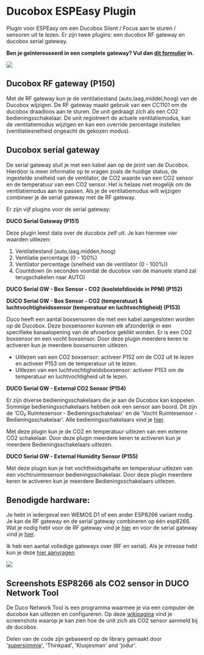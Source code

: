 # Ducobox ESPEasy Plugin
Plugin voor ESPEasy om een Ducobox Silent / Focus aan te sturen / sensoren uit te lezen. 
Er zijn twee plugins: een ducobox RF gateway en ducobox serial gateway.

**Ben je geïnteresseerd in een complete gateway? Vul dan [dit formulier](https://forms.gle/QiHtNV9kgV45jKJh8) in.**

<img src="https://lh3.googleusercontent.com/8azWteHwdkUwZEbfpm3KQFrbueGk_BfumJB3W-Lc2TxvxVRz8y6pe8aM5TCT5qbIoEQRvA52vejgsPj5eKMWKzezNE3t-M4v8dK7BUFs3j8R4Ma_XhQnv9FcH2Ab57_8G4KVMIvFdWpQaV5EKEiB333v_LX35ozgbhsD1LTaGCPZZ6HvIlw_DLLEPp_IKZrqKA_G_u8MUVSIz0tqes-GICjkhzgqUdYIZWfDlPwa-VB8y03NIlfVbd9inAQW-qyOyHumjzqOiEUMQnm8JGBZNCTe4_VERnp7uJUGfEjdfHE9GVNgSfoWegcbY7amy9FtIrcJYLB4bbJpiQ4u67PnjV9wp0upGlEEjspQnTiSIJ1vj48TPr6P-GZlflim1CMEq6R4M2e3-NOX0MfhmXzqj40yQZN0yuI2uTpsjKmp_zNx_lG20HI_L6xgnS0uL_tlosomtS3APT0Vqqb2Hw039wEIwI59GKcodg-nIWmBkFfDQXhTeqRtqGOM1g2s8w2cQK7jBmBVwntbX6AllVb1iOoub5WZE28HLZo95C3_RY2za98LBMRYqmBve8bIFTx5iGvwcJAogwpnhqmqspjqJB-t7XKmuaZnIa2kAiBMf0MoHW9awUn5chu2c1bAu0MDdYO9lMN2dj12cnHlGApQmr7CP1-twj65wF2_cvP5V_VlSZ-jBjUUCo3Asxh_p4spA-F0XdQdziZf8ECUKs4qSQd1vOQM0ejn_t1hVA4uZ_kMVmXlOA=w200">  


## Ducobox RF gateway (P150)
Met de RF gateway kun je de ventilatiestand (auto,laag,middel,hoog) van de Ducobox wijzigen. De RF gateway maakt gebruik van een CC1101 om de ducobox draadloos aan te sturen. De unit gedraagt zich als een CO2 bedieningsschakelaar. De unit registreert de actuele ventilatiemodus, kan de ventilatiemodus wijzigen en kan een override percentage instellen (ventilatiesnelheid ongeacht de gekozen modus).

## Ducobox serial gateway
De serial gateway sluit je met een kabel aan op de print van de Ducobox. Hierdoor is meer informatie op te vragen zoals de huidige status, de ingestelde snelheid van de ventilator, de CO2 waarde van een CO2 sensor en de temperatuur van een CO2 sensor. Het is helaas niet mogelijk om de ventilatiemodus aan te passen. Als je de ventilatiemodus wilt wijzigen combineer je de serial gateway met de RF gateway.

Er zijn vijf plugins voor de serial gateway:

**DUCO Serial Gateway (P151)** 

Deze plugin leest data over de ducobox zelf uit. Je kan hiermee vier waarden uitlezen:
1. Ventilatiestand (auto,laag,midden,hoog)
2. Ventilatie percentage (0 - 100%)
3. Ventilator percentage (snelheid van de ventilator (0 - 100%))
4. Countdown (in seconden voordat de ducobox van de manuele stand zal terugschakelen naar AUTO)

**DUCO Serial GW - Box Sensor - CO2 (koolstofdioxide in PPM) (P152)**

**DUCO Serial GW - Box Sensor - CO2 (temperatuur) & luchtvochtigheidssensor (temperatuur en luchtvochtigheid) (P153)**

Duco heeft een aantal boxsensoren die met een kabel aangesloten worden op de Ducobox. Deze boxsensoren kunnen elk afzonderlijk in een specifieke kanaalopening van de afvoerbox geklikt worden. Er is een CO2 boxsensor en een vocht boxsensor. Door deze plugin meerdere keren te activeren kun je meerdere boxsensoren uitlezen.

- Uitlezen van een CO2 boxsensor: activeer P152 om de CO2 uit te lezen en activeer P153 om de temperatuur uit te lezen.
- Uitlezen van een luchtvochtigheidsboxsensor: activeer P153 om de temperatuur en luchtvochtigheid uit te lezen.

**DUCO Serial GW - External CO2 Sensor (P154)**

Er zijn diverse bedieningsschakelaars die je aan de Ducobox kan koppelen. Sommige bedieningsschakelaars hebben ook een sensor aan boord. Dit zijn de 'CO₂ Ruimtesensor - Bedieningsschakelaar' en de 'Vocht Ruimtesensor - Bedieningsschakelaar'. Alle bedieningsschakelaars vind je [hier](https://www.duco.eu/nl-nl-producten/nl-nl-luchtafvoer/nl-nl-sturingscomponenten/nl-nl-bedieningsschakelaar). 

Met deze plugin kun je de CO2 en temperatuur uitlezen van een externe CO2 schakelaar. Door deze plugin meerdere keren te activeren kun je meerdere Bedieningsschakelaars uitlezen.

**DUCO Serial GW - External Humidity Sensor (P155)**

Met deze plugin kun je het vochtheidsgehalte en temperatuur uitlezen van een vochtruimtesensor bedieningsschakelaar. Door deze plugin meerdere keren te activeren kun je meerdere Bedieningsschakelaars uitlezen.

## Benodigde hardware:
Je hebt in iedergeval een WEMOS D1 of een ander ESP8266 variant nodig. Je kan de RF gateway en de serial gateway combineren op één esp8266. Wat je nodig hebt voor de RF gateway vind je [hier](https://github.com/arnemauer/Ducobox-ESPEasy-Plugin/wiki/3.-RF-Gateway---Hardware) en voor de serial gateway vind je [hier](https://github.com/arnemauer/Ducobox-ESPEasy-Plugin/wiki/6.-Serial-GW---Hardware).

Ik heb een aantal volledige gateways over (RF en serial). Als je intresse hebt kun je deze [hier aanvragen](https://forms.gle/QiHtNV9kgV45jKJh8).

<img src="https://lh3.googleusercontent.com/8azWteHwdkUwZEbfpm3KQFrbueGk_BfumJB3W-Lc2TxvxVRz8y6pe8aM5TCT5qbIoEQRvA52vejgsPj5eKMWKzezNE3t-M4v8dK7BUFs3j8R4Ma_XhQnv9FcH2Ab57_8G4KVMIvFdWpQaV5EKEiB333v_LX35ozgbhsD1LTaGCPZZ6HvIlw_DLLEPp_IKZrqKA_G_u8MUVSIz0tqes-GICjkhzgqUdYIZWfDlPwa-VB8y03NIlfVbd9inAQW-qyOyHumjzqOiEUMQnm8JGBZNCTe4_VERnp7uJUGfEjdfHE9GVNgSfoWegcbY7amy9FtIrcJYLB4bbJpiQ4u67PnjV9wp0upGlEEjspQnTiSIJ1vj48TPr6P-GZlflim1CMEq6R4M2e3-NOX0MfhmXzqj40yQZN0yuI2uTpsjKmp_zNx_lG20HI_L6xgnS0uL_tlosomtS3APT0Vqqb2Hw039wEIwI59GKcodg-nIWmBkFfDQXhTeqRtqGOM1g2s8w2cQK7jBmBVwntbX6AllVb1iOoub5WZE28HLZo95C3_RY2za98LBMRYqmBve8bIFTx5iGvwcJAogwpnhqmqspjqJB-t7XKmuaZnIa2kAiBMf0MoHW9awUn5chu2c1bAu0MDdYO9lMN2dj12cnHlGApQmr7CP1-twj65wF2_cvP5V_VlSZ-jBjUUCo3Asxh_p4spA-F0XdQdziZf8ECUKs4qSQd1vOQM0ejn_t1hVA4uZ_kMVmXlOA=w200">  

## Screenshots ESP8266 als CO2 sensor in DUCO Network Tool ###
De Duco Network Tool is een programma waarmee je via een computer de ducobox kan uitlezen en configureren. 
Op deze [wikipagina](https://github.com/arnemauer/Ducobox-ESPEasy-Plugin/wiki/DUCO-Network-tool) vind je screenshots waarop je kan zien hoe de unit zich als CO2 sensor aanmeld bij de ducobox.

Delen van de code zijn gebaseerd op de library gemaakt door '[supersjimmie](https://github.com/supersjimmie/IthoEcoFanRFT/tree/master/Master/Itho )', 'Thinkpad', 'Klusjesman' and 'jodur'. 

